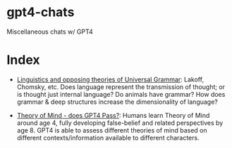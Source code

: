 # gpt4-chats
 Miscellaneous chats w/ GPT4

# Index

- [Linguistics and opposing theories of Universal Grammar](https://github.com/charlieflipside/gpt4-chats/blob/main/lakoff-linguistics-grammar-chomsky-gpt4.txt): Lakoff, Chomsky, etc. Does language represent the transmission of thought; or is thought just internal language? Do animals have grammar? How does grammar & deep structures increase the dimensionality of language?

- [Theory of Mind - does GPT4 Pass?](https://github.com/charlieflipside/gpt4-chats/blob/main/theory_of_mind_gpt4.txt): Humans learn Theory of Mind around age 4, fully developing false-belief and related perspectives by age 8. GPT4 is able to assess different theories of mind based on different contexts/information available to different characters.
